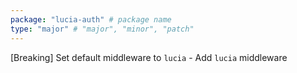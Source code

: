 ```yaml
---
package: "lucia-auth" # package name
type: "major" # "major", "minor", "patch"
---
```


[Breaking] Set default middleware to `lucia` - Add `lucia` middleware
